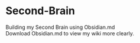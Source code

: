 # Second-Brain
Building my Second Brain using Obsidian.md <br>
Download Obsidian.md to view my wiki more clearly.

